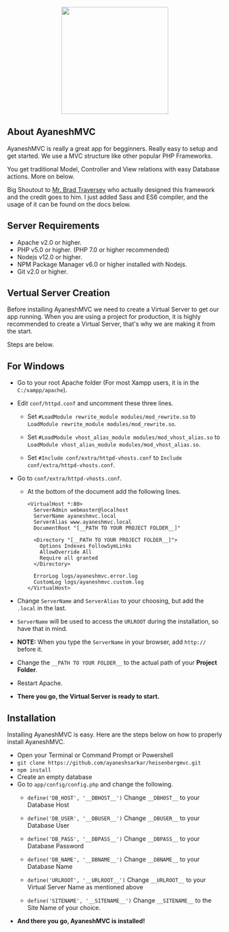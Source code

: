 <p align="center"><img src="https://www.php.net//images/logos/new-php-logo.svg" width="250"></p>

## About AyaneshMVC

AyaneshMVC is really a great app for begginners. Really easy to setup and get started. We use a MVC structure like other popular PHP Frameworks. 

You get traditional Model, Controller and View relations with easy Database actions. More on below.

Big Shoutout to [Mr. Brad Traversey](https://github.com/bradtraversy) who actually designed this framework and the credit goes to him. I just added Sass and ES6 compiler, and the usage of it can be found on the docs below.

## Server Requirements

- Apache v2.0 or higher.
- PHP v5.0 or higher. (PHP 7.0 or higher recommended)
- Nodejs v12.0 or higher.
- NPM Package Manager v6.0 or higher installed with Nodejs.
- Git v2.0 or higher.

## Vertual Server Creation

Before installing AyaneshMVC we need to create a Virtual Server to get our app running. When you are using a project for production, it is highly recommended to create a Virtual Server, that's why we are making it from the start.

Steps are below.

  ## For Windows

   - Go to your root Apache folder (For most Xampp users, it is in the `C:/xampp/apache`). 
   - Edit `conf/httpd.conf` and uncomment these three lines.
     - Set `#LoadModule rewrite_module modules/mod_rewrite.so` to 
       `LoadModule rewrite_module modules/mod_rewrite.so`.

     - Set `#LoadModule vhost_alias_module modules/mod_vhost_alias.so` to 
       `LoadModule vhost_alias_module modules/mod_vhost_alias.so`.

     - Set `#Include conf/extra/httpd-vhosts.conf` to `Include conf/extra/httpd-vhosts.conf`.
   - Go to `conf/extra/httpd-vhosts.conf`.
     - At the bottom of the document add the following lines.

        ```
        <VirtualHost *:80>
          ServerAdmin webmaster@localhost
          ServerName ayaneshmvc.local
          ServerAlias www.ayaneshmvc.local
          DocumentRoot "[__PATH TO YOUR PROJECT FOLDER__]"

          <Directory "[__PATH TO YOUR PROJECT FOLDER__]">
            Options Indexes FollowSymLinks
            AllowOverride All
            Require all granted
          </Directory>

          ErrorLog logs/ayaneshmvc.error.log
          CustomLog logs/ayaneshmvc.custom.log
        </VirtualHost>
        
        ```

   - Change `ServerName` and `ServerAlias` to your choosing, but add the `.local` in the last.
   - `ServerName` will be used to access the `URLROOT` during the installation, so have that in mind.
   - **NOTE:** When you type the `ServerName` in your browser, add `http://` before it.
   - Change the `__PATH TO YOUR FOLDER__` to the actual path of your **Project Folder**.
   - Restart Apache.
   - **There you go, the Virtual Server is ready to start.**

## Installation

Installing AyaneshMVC is easy. Here are the steps below on how to properly install AyaneshMVC.

- Open your Terminal or Command Prompt or Powershell
- `git clone https://github.com/ayaneshsarkar/heisenbergmvc.git`
- `npm install`
- Create an empty database
- Go to `app/config/config.php` and change the following.
  - `define('DB_HOST', '__DBHOST__')`  Change `__DBHOST__` to your Database Host
  - `define('DB_USER', '__DBUSER__')`  Change `__DBUSER__` to your Database User
  - `define('DB_PASS', '__DBPASS__')`  Change `__DBPASS__` to your Database Password
  - `define('DB_NAME', '__DBNAME__')`  Change `__DBNAME__` to your Database Name

  - `define('URLROOT', '__URLROOT__')` Change `__URLROOT__` to your Virtual Server Name as mentioned above
  - `define('SITENAME', '__SITENAME__')` Change `__SITENAME__` to the Site Name of your choice.
- **And there you go, AyaneshMVC is installed!**